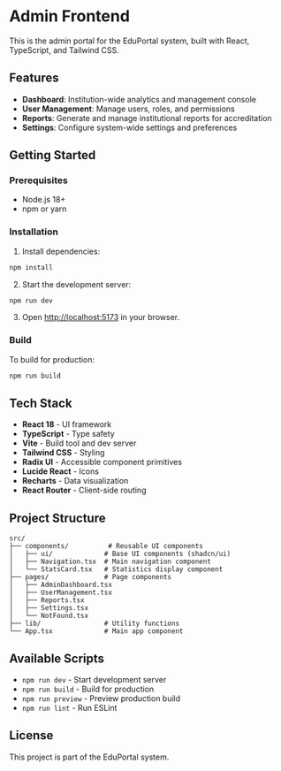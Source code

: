 # Admin Frontend

This is the admin portal for the EduPortal system, built with React, TypeScript, and Tailwind CSS.

## Features

- **Dashboard**: Institution-wide analytics and management console
- **User Management**: Manage users, roles, and permissions
- **Reports**: Generate and manage institutional reports for accreditation
- **Settings**: Configure system-wide settings and preferences

## Getting Started

### Prerequisites

- Node.js 18+ 
- npm or yarn

### Installation

1. Install dependencies:
```bash
npm install
```

2. Start the development server:
```bash
npm run dev
```

3. Open [http://localhost:5173](http://localhost:5173) in your browser.

### Build

To build for production:

```bash
npm run build
```

## Tech Stack

- **React 18** - UI framework
- **TypeScript** - Type safety
- **Vite** - Build tool and dev server
- **Tailwind CSS** - Styling
- **Radix UI** - Accessible component primitives
- **Lucide React** - Icons
- **Recharts** - Data visualization
- **React Router** - Client-side routing

## Project Structure

```
src/
├── components/          # Reusable UI components
│   ├── ui/             # Base UI components (shadcn/ui)
│   ├── Navigation.tsx  # Main navigation component
│   └── StatsCard.tsx   # Statistics display component
├── pages/              # Page components
│   ├── AdminDashboard.tsx
│   ├── UserManagement.tsx
│   ├── Reports.tsx
│   ├── Settings.tsx
│   └── NotFound.tsx
├── lib/                # Utility functions
└── App.tsx             # Main app component
```

## Available Scripts

- `npm run dev` - Start development server
- `npm run build` - Build for production
- `npm run preview` - Preview production build
- `npm run lint` - Run ESLint

## License

This project is part of the EduPortal system.
